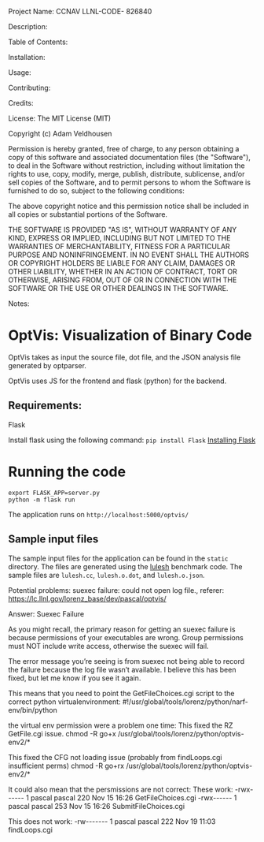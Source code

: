 Project Name: CCNAV
LLNL-CODE- 826840


Description:



Table of Contents: 


Installation:



Usage:



Contributing:



Credits: 



License:
The MIT License (MIT)

Copyright (c) <year> Adam Veldhousen

Permission is hereby granted, free of charge, to any person obtaining a copy
of this software and associated documentation files (the "Software"), to deal
in the Software without restriction, including without limitation the rights
to use, copy, modify, merge, publish, distribute, sublicense, and/or sell
copies of the Software, and to permit persons to whom the Software is
furnished to do so, subject to the following conditions:

The above copyright notice and this permission notice shall be included in
all copies or substantial portions of the Software.

THE SOFTWARE IS PROVIDED "AS IS", WITHOUT WARRANTY OF ANY KIND, EXPRESS OR
IMPLIED, INCLUDING BUT NOT LIMITED TO THE WARRANTIES OF MERCHANTABILITY,
FITNESS FOR A PARTICULAR PURPOSE AND NONINFRINGEMENT. IN NO EVENT SHALL THE
AUTHORS OR COPYRIGHT HOLDERS BE LIABLE FOR ANY CLAIM, DAMAGES OR OTHER
LIABILITY, WHETHER IN AN ACTION OF CONTRACT, TORT OR OTHERWISE, ARISING FROM,
OUT OF OR IN CONNECTION WITH THE SOFTWARE OR THE USE OR OTHER DEALINGS IN
THE SOFTWARE.



Notes:
# OptVis: Visualization of Binary Code

OptVis takes as input the source file, dot file, and the JSON analysis file generated by optparser.

OptVis uses JS for the frontend and flask (python) for the backend.

## Requirements:
Flask

Install flask using the following command: 
`pip install Flask`
[Installing Flask](http://flask.pocoo.org/docs/1.0/installation/#install-flask)

# Running the code
```
export FLASK_APP=server.py
python -m flask run
```

The application runs on `http://localhost:5000/optvis/` 

## Sample input files
The sample input files for the application can be found in the `static` directory. The files are generated using the [lulesh](https://github.com/LLNL/lulesh) benchmark code. The sample files are `lulesh.cc`, `lulesh.o.dot`, and `lulesh.o.json`. 




Potential problems:
suexec failure: could not open log file., referer: https://lc.llnl.gov/lorenz_base/dev/pascal/optvis/

Answer:
Suexec Failure

As you might recall, the primary reason for getting an suexec failure is because permissions of your executables are wrong. Group permissions must NOT include write access, otherwise the suexec will fail. 

The error message you’re seeing is from suexec not being able to record the failure because the log file wasn’t available. I believe this has been fixed, but let me know if you see it again.


This means that you need to point the GetFileChoices.cgi script to the correct python virtualenvironment:
#!/usr/global/tools/lorenz/python/narf-env/bin/python

the virtual env permission were a problem one time:
This fixed the RZ GetFile.cgi issue.
chmod -R go+x /usr/global/tools/lorenz/python/optvis-env2/*

This fixed the CFG not loading issue (probably from findLoops.cgi insufficient perms) 
chmod -R go+rx /usr/global/tools/lorenz/python/optvis-env2/*


It could also mean that the persmissions are not correct:
These work:
-rwx------ 1 pascal pascal 220 Nov 15 16:26 GetFileChoices.cgi
-rwx------ 1 pascal pascal 253 Nov 15 16:26 SubmitFileChoices.cgi

This does not work:
-rw------- 1 pascal pascal 222 Nov 19 11:03 findLoops.cgi
